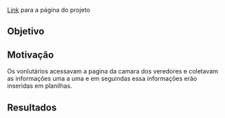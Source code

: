 <p><a href="https://mendesrafael965.github.io/Extracao-de-Dados-Projetos-Propostos/">Link</a> para a página do projeto </p>

## Objetivo

## Motivação
Os vonlutários acessavam a pagina da camara dos veredores e coletavam as informações uma a uma e em seguindas essa informações erão inseridas em planilhas.

## Resultados


